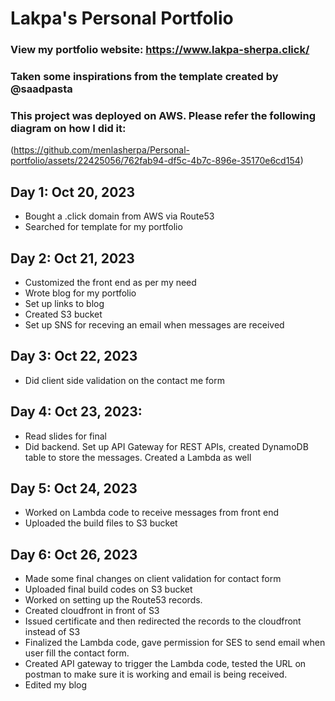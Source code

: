 # Lakpa's Personal Portfolio

### View my portfolio website: https://www.lakpa-sherpa.click/
### Taken some inspirations from the template created by @saadpasta 
### This project was deployed on AWS. Please refer the following diagram on how I did it:

(https://github.com/menlasherpa/Personal-portfolio/assets/22425056/762fab94-df5c-4b7c-896e-35170e6cd154)


## Day 1: Oct 20, 2023
- Bought a .click domain from AWS via Route53
- Searched for template for my portfolio 

## Day 2: Oct 21, 2023
- Customized the front end as per my need
- Wrote blog for my portfolio
- Set up links to blog
- Created S3 bucket
- Set up SNS for receving an email when messages are received

## Day 3: Oct 22, 2023
-  Did client side validation on the contact me form

## Day 4: Oct 23, 2023:
- Read slides for final
- Did backend. Set up API Gateway for REST APIs, created DynamoDB table to store the messages. Created a Lambda as well

## Day 5: Oct 24, 2023
- Worked on Lambda code to receive messages from front end
- Uploaded the build files to S3 bucket

## Day 6: Oct 26, 2023
- Made some final changes on client validation for contact form
- Uploaded final build codes on S3 bucket
- Worked on setting up the Route53 records.
- Created cloudfront in front of S3
- Issued certificate and then redirected the records to the cloudfront instead of S3
- Finalized the Lambda code, gave permission for SES to send email when user fill the contact form.
- Created API gateway to trigger the Lambda code, tested the URL on postman to make sure it is working and email is being received.
- Edited my blog





